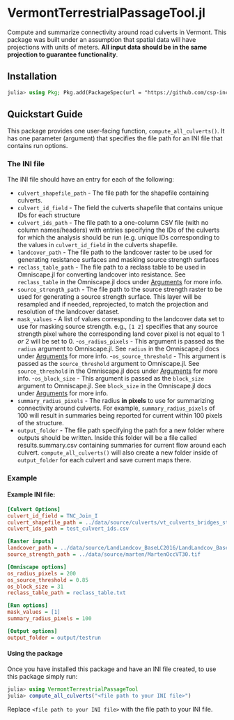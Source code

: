 # VermontTerrestrialPassageTool.jl

Compute and summarize connectivity around road culverts in Vermont. This package was built under an assumption that spatial data will have projections with units of meters. **All input data should be in the same projection to guarantee functionality**.

## Installation
```julia
julia> using Pkg; Pkg.add(PackageSpec(url = "https://github.com/csp-inc/VermontTerrestrialPassageTool.jl"))
```

## Quickstart Guide

This package provides one user-facing function, `compute_all_culverts()`. It has one parameter (argument) that specifies the file path for an INI file that contains run options.

### The INI file
The INI file should have an entry for each of the following:

- `culvert_shapefile_path` - The file path for the shapefile containing culverts.
- `culvert_id_field` - The field the culverts shapefile that contains unique IDs for each structure
- `culvert_ids_path` - The file path to a one-column CSV file (with no column names/headers) with entries specifying the IDs of the culverts for which the analysis should be run (e.g. unique IDs corresponding to the values in `culvert_id_field` in the culverts shapefile.
- `landcover_path` - The file path to the landcover raster to be used for generating resistance surfaces and masking source strength surfaces
- `reclass_table_path` - The file path to a reclass table to be used in Omniscape.jl for converting landcover into resistance. See `reclass_table` in the Omniscape.jl docs under [Arguments](https://docs.circuitscape.org/Omniscape.jl/stable/usage/#Arguments) for more info.
- `source_strength_path` - The file path to the source strength raster to be used for generating a source strength surface. This layer will be resampled and if needed, reprojected, to match the projection and resolution of the landcover dataset.
- `mask_values` - A list of values corresponding to the landcover data set to use for masking source strength. e.g., `[1 2]` specifies that any source strength pixel where the corresponding land cover pixel is not equal to 1 _or_ 2 will be set to 0.
-`os_radius_pixels` - This argument is passed as the `radius` argument to Omniscape.jl. See `radius` in the Omniscape.jl docs under [Arguments](https://docs.circuitscape.org/Omniscape.jl/stable/usage/#Arguments) for more info.
-`os_source_threshold` - This argument is passed as the `source_threshold` argument to Omniscape.jl. See `source_threshold` in the Omniscape.jl docs under [Arguments](https://docs.circuitscape.org/Omniscape.jl/stable/usage/#Arguments) for more info.
-`os_block_size` - This argument is passed as the `block_size` argument to Omniscape.jl. See `block_size` in the Omniscape.jl docs under [Arguments](https://docs.circuitscape.org/Omniscape.jl/stable/usage/#Arguments) for more info.
- `summary_radius_pixels` - The radius **in pixels** to use for summarizing connectivity around culverts. For example, `summary_radius_pixels` of 100 will result in summaries being reported for current within 100 pixels of the structure.
- `output_folder` - The file path specifying the path for a new folder where outputs should be written. Inside this folder will be a file called results.summary.csv containing summaries for current flow around each culvert. `compute_all_culverts()` will also create a new folder inside of `output_folder` for each culvert and save current maps there.

### Example
#### Example INI file:
```ini
[Culvert Options]
culvert_id_field = TNC_Join_I
culvert_shapefile_path = ../data/source/culverts/vt_culverts_bridges_statefed_3ft_AI091720_vt_utm.shp
culvert_ids_path = test_culvert_ids.csv

[Raster inputs]
landcover_path = ../data/source/LandLandcov_BaseLC2016/LandLandcov_BaseLC2016.tif
source_strength_path = ../data/source/marten/MartenOccVT30.tif

[Omniscape options]
os_radius_pixels = 200
os_source_threshold = 0.85
os_block_size = 31
reclass_table_path = reclass_table.txt

[Run options]
mask_values = [1]
summary_radius_pixels = 100

[Output options]
output_folder = output/testrun

```
#### Using the package
Once you have installed this package and have an INI file created, to use this package simply run:
```julia
julia> using VermontTerrestrialPassageTool
julia> compute_all_culverts("<file path to your INI file>")
```
Replace `<file path to your INI file>` with the file path to your INI file.
